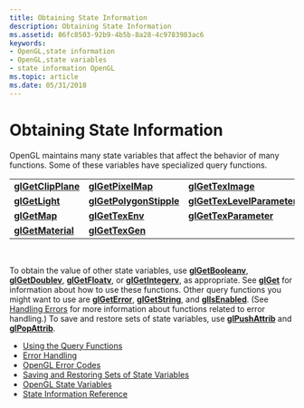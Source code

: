 ```yaml
---
title: Obtaining State Information
description: Obtaining State Information
ms.assetid: 86fc8503-92b9-4b5b-8a28-4c9783983ac6
keywords:
- OpenGL,state information
- OpenGL,state variables
- state information OpenGL
ms.topic: article
ms.date: 05/31/2018
---
```


# Obtaining State Information

OpenGL maintains many state variables that affect the behavior of many functions. Some of these variables have specialized query functions.



|                                          |                                                    |                                                          |
|------------------------------------------|----------------------------------------------------|----------------------------------------------------------|
| [**glGetClipPlane**](glgetclipplane.md) | [**glGetPixelMap**](glgetpixelmap.md)             | [**glGetTexImage**](glgetteximage.md)                   |
| [**glGetLight**](glgetlight.md)         | [**glGetPolygonStipple**](glgetpolygonstipple.md) | [**glGetTexLevelParameter**](glgettexlevelparameter.md) |
| [**glGetMap**](glgetmap.md)             | [**glGetTexEnv**](glgettexenv.md)                 | [**glGetTexParameter**](glgettexparameter.md)           |
| [**glGetMaterial**](glgetmaterial.md)   | [**glGetTexGen**](glgettexgen.md)                 |                                                          |



 

To obtain the value of other state variables, use [**glGetBooleanv**](glgetbooleanv.md), [**glGetDoublev**](glgetdoublev.md), [**glGetFloatv**](glgetfloatv.md), or [**glGetIntegerv**](glgetintegerv.md), as appropriate. See [**glGet**](glgetbooleanv--glgetdoublev--glgetfloatv--glgetintegerv.md) for information about how to use these functions. Other query functions you might want to use are [**glGetError**](glgeterror.md), [**glGetString**](glgetstring.md), and [**glIsEnabled**](glisenabled.md). (See [Handling Errors](handling-errors.md) for more information about functions related to error handling.) To save and restore sets of state variables, use [**glPushAttrib**](glpushattrib.md) and [**glPopAttrib**](glpopattrib.md).

-   [Using the Query Functions](using-the-query-functions.md)
-   [Error Handling](error-handling.md)
-   [OpenGL Error Codes](opengl-error-codes.md)
-   [Saving and Restoring Sets of State Variables](saving-and-restoring-sets-of-state-variables.md)
-   [OpenGL State Variables](opengl-state-variables.md)
-   [State Information Reference](state-information-reference.md)

 

 




